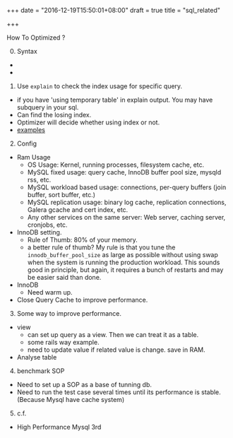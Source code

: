 +++
date = "2016-12-19T15:50:01+08:00"
draft = true
title = "sql_related"

+++

How To Optimized ?

0. Syntax
  - [](https://arm1.ru/img/uploaded/shmargalka-po-join-v-mysql.jpeg)
  - [](http://stevestedman.com/wp-content/uploads/MySqlJoinTypesThumbnail-774x1024.png)

1. Use `explain` to check the index usage for specific query.
  - if you have 'using temporary table' in explain output. You may have subquery in your sql.
  - Can find the losing index.
  - Optimizer will decide whether using index or not.
  - [examples](http://www.slideshare.net/phpcodemonkey/mysql-explain-explained)

2. Config
  - Ram Usage 
    - OS Usage: Kernel, running processes, filesystem cache, etc.
    - MySQL fixed usage: query cache, InnoDB buffer pool size, mysqld rss, etc.
    - MySQL workload based usage: connections, per-query buffers (join buffer, sort buffer, etc.)
    - MySQL replication usage:  binary log cache, replication connections, Galera gcache and cert index, etc.
    - Any other services on the same server: Web server, caching server, cronjobs, etc.
  - InnoDB setting.
    - Rule of Thumb: 80% of your memory.
    - a better rule of thumb?  My rule is that you tune the `innodb_buffer_pool_size` as large as possible without using swap when the system is running the production workload.  This sounds good in principle, but again, it requires a bunch of restarts and may be easier said than done.
  - InnoDB
    - Need warm up.
  - Close Query Cache to improve performance.

3. Some way to improve performance.
  - view
    - can set up query as a view. Then we can treat it as a table.
    - some rails way example.
    - need to update value if related value is change. save in RAM.
  - Analyse table

4. benchmark SOP
  - Need to set up a SOP as a base of tunning db.
  - Need to run the test case several times until its performance is stable. (Because Mysql have cache system)

5. c.f.
  - High Performance Mysql 3rd
